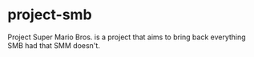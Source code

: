 # project-smb
Project Super Mario Bros. is a project that aims to bring back everything SMB had that SMM doesn't. 
